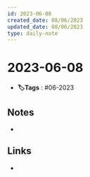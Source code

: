 ```yaml
---
id: 2023-06-08
created_date: 08/06/2023
updated_date: 08/06/2023
type: daily-note
---
```


# 2023-06-08
- **🏷️Tags** : #06-2023  

## Notes
- 

## Links
- 